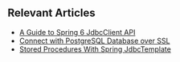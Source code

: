 ## Relevant Articles
- [A Guide to Spring 6 JdbcClient API](https://www.baeldung.com/spring-6-jdbcclient-api)
- [Connect with PostgreSQL Database over SSL](https://www.baeldung.com/spring-boot-jdbc-postgresql-ssl)
- [Stored Procedures With Spring JdbcTemplate](https://www.baeldung.com/spring-jdbctemplate-stored-procedure)

